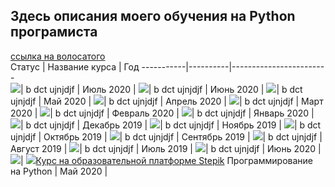 ## Здесь описания моего  обучения на Python програмиста

[ссылка на волосатого](https://github.com/Syknapse/My-Learning-Tracker)  
Статус | Название курса |  Год
-----------|----------|------------------------  
![](https://clck.ru/Pidrg)| b dct ujnjdjf | Июль 2020 |
![](https://clck.ru/Pidrg)| b dct ujnjdjf | Июнь 2020 |
![](https://clck.ru/Pidrg)| b dct ujnjdjf | Май 2020 |
![](https://clck.ru/Pidrg)| b dct ujnjdjf | Апрель 2020 |
![](https://clck.ru/Pidrg)| b dct ujnjdjf | Март 2020 |
![](https://clck.ru/Pidrg)| b dct ujnjdjf | Февраль 2020 |
![](https://clck.ru/Pidrg)| b dct ujnjdjf | Январь 2020 |
![](https://clck.ru/Pidrg)| b dct ujnjdjf | Декабрь 2019 |
![](https://clck.ru/Pidrg)| b dct ujnjdjf | Ноябрь 2019 |
![](https://clck.ru/Pidrg)| b dct ujnjdjf | Октябрь 2019 |
![](https://clck.ru/Pidrg)| b dct ujnjdjf | Сентябрь 2019 |
![](https://clck.ru/Pidrg)| b dct ujnjdjf | Август 2019 |
![](https://clck.ru/Pidrg)| b dct ujnjdjf | Июль 2019 |
![](https://clck.ru/Pidrg)| b dct ujnjdjf | Июнь 2020 |
![](https://clck.ru/Pidrg)| ![](https://clck.ru/Piecm)[Курс на образовательной платформе Stepik](https://stepik.org) Программирование на Python | Май 2020 |


